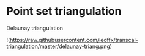 # Point set triangulation

Delaunay triangulation

!(https://raw.githubusercontent.com/leoffx/transcal-triangulation/master/delaunay-triang.png)
